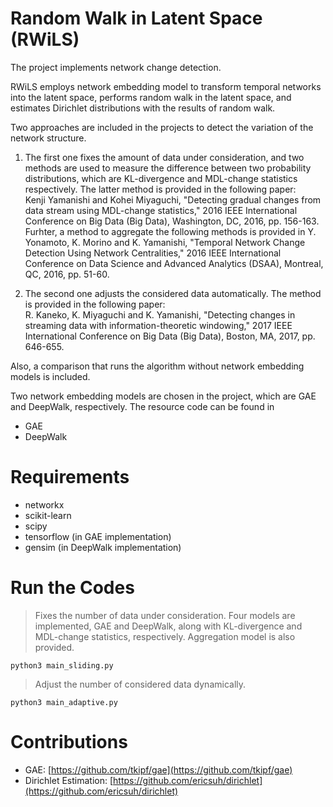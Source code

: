 # Random Walk in Latent Space (RWiLS)

The project implements network change detection.

RWiLS employs network embedding model to transform temporal networks into the latent space, performs random walk in the latent space, and estimates Dirichlet distributions with the results of random walk.

Two approaches are included in the projects to detect the variation of the network structure. 

1.   The first one fixes the amount of data under consideration, and two methods are used to measure the difference between two probability distributions, which are KL-divergence and MDL-change statistics respectively. The latter method is provided in the following paper: \
Kenji Yamanishi and Kohei Miyaguchi, "Detecting gradual changes from data stream using MDL-change statistics," 2016 IEEE International Conference on Big Data (Big Data), Washington, DC, 2016, pp. 156-163. \
Furhter, a method to aggregate the following methods is provided in 
Y. Yonamoto, K. Morino and K. Yamanishi, "Temporal Network Change Detection Using Network Centralities," 2016 IEEE International Conference on Data Science and Advanced Analytics (DSAA), Montreal, QC, 2016, pp. 51-60.

2.   The second one adjusts the considered data automatically. The method is provided in the following paper: \
R. Kaneko, K. Miyaguchi and K. Yamanishi, "Detecting changes in streaming data with information-theoretic windowing," 2017 IEEE International Conference on Big Data (Big Data), Boston, MA, 2017, pp. 646-655.

Also, a comparison that runs the algorithm without network embedding models is included.

Two network embedding models are chosen in the project, which are GAE and DeepWalk, respectively. The resource code can be found in 
*   GAE
*   DeepWalk


# Requirements
*   networkx
*   scikit-learn
*   scipy
*   tensorflow (in GAE implementation)
*   gensim (in DeepWalk implementation)


# Run the Codes
> Fixes the number of data under consideration. Four models are implemented, GAE and DeepWalk, along with KL-divergence and MDL-change statistics, respectively. Aggregation model is also provided.
```
python3 main_sliding.py
```
> Adjust the number of considered data dynamically.
```
python3 main_adaptive.py
```


# Contributions
*   GAE: [https://github.com/tkipf/gae](https://github.com/tkipf/gae)
*   Dirichlet Estimation: [https://github.com/ericsuh/dirichlet](https://github.com/ericsuh/dirichlet)
